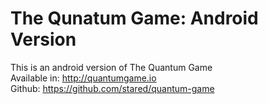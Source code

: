 # The Qunatum Game: Android Version
This is an android version of The Quantum Game <br />
Available in: http://quantumgame.io <br />
Github: https://github.com/stared/quantum-game <br />
